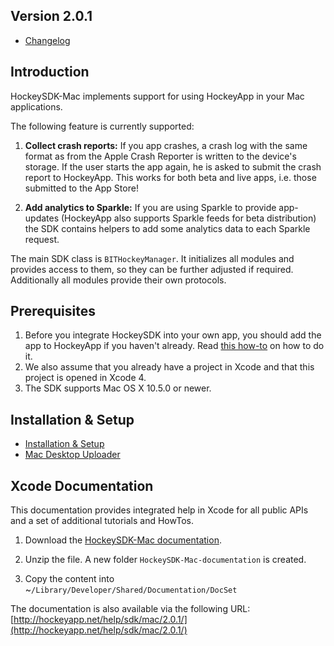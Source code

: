 ## Version 2.0.1

- [Changelog](http://www.hockeyapp.net/help/sdk/mac/2.0.1/docs/docs/Changelog.html)


## Introduction

HockeySDK-Mac implements support for using HockeyApp in your Mac applications.

The following feature is currently supported:

1. **Collect crash reports:** If you app crashes, a crash log with the same format as from the Apple Crash Reporter is written to the device's storage. If the user starts the app again, he is asked to submit the crash report to HockeyApp. This works for both beta and live apps, i.e. those submitted to the App Store!

2. **Add analytics to Sparkle:** If you are using Sparkle to provide app-updates (HockeyApp also supports Sparkle feeds for beta distribution) the SDK contains helpers to add some analytics data to each Sparkle request. 


The main SDK class is `BITHockeyManager`. It initializes all modules and provides access to them, so they can be further adjusted if required. Additionally all modules provide their own protocols.

## Prerequisites

1. Before you integrate HockeySDK into your own app, you should add the app to HockeyApp if you haven't already. Read [this how-to](http://support.hockeyapp.net/kb/how-tos/how-to-create-a-new-app) on how to do it.
2. We also assume that you already have a project in Xcode and that this project is opened in Xcode 4.
3. The SDK supports Mac OS X 10.5.0 or newer.


## Installation & Setup

- [Installation & Setup](http://www.hockeyapp.net/help/sdk/mac/2.0.1/docs/docs/Guide-Installation-Setup.html)
- [Mac Desktop Uploader](http://support.hockeyapp.net/kb/how-tos/how-to-upload-to-hockeyapp-on-a-mac)


## Xcode Documentation

This documentation provides integrated help in Xcode for all public APIs and a set of additional tutorials and HowTos.

1. Download the [HockeySDK-Mac documentation](http://hockeyapp.net/releases/).

2. Unzip the file. A new folder `HockeySDK-Mac-documentation` is created.

3. Copy the content into ~`/Library/Developer/Shared/Documentation/DocSet`

The documentation is also available via the following URL: [http://hockeyapp.net/help/sdk/mac/2.0.1/](http://hockeyapp.net/help/sdk/mac/2.0.1/)

